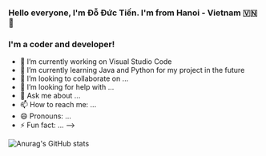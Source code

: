 ### Hello everyone, I'm Đỗ Đức Tiến. I'm from Hanoi - Vietnam 🇻🇳👋
### I'm a coder and developer!

- 🔭 I’m currently working on Visual Studio Code
- 🌱 I’m currently learning Java and Python for my project in the future
- 👯 I’m looking to collaborate on ...
- 🤔 I’m looking for help with ...
- 💬 Ask me about ...
- 📫 How to reach me: ...
- 😄 Pronouns: ...
- ⚡ Fun fact: ...
-->

![Anurag's GitHub stats](https://github-readme-stats.vercel.app/api?username=outlook1227&show_icons=true&theme=radical)
